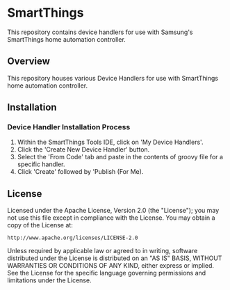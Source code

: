# SmartThings
This repository contains device handlers for use with Samsung's SmartThings home automation controller.

## Overview

This repository houses various Device Handlers for use with SmartThings home automation controller.

## Installation

### Device Handler Installation Process

1. Within the SmartThings Tools IDE, click on 'My Device Handlers'.
2. Click the 'Create New Device Handler' button. 
3. Select the 'From Code' tab and paste in the contents of groovy file for a specific handler.
4. Click 'Create' followed by 'Publish (For Me).

## License

Licensed under the Apache License, Version 2.0 (the "License"); you may not use this file except
in compliance with the License. You may obtain a copy of the License at:

    http://www.apache.org/licenses/LICENSE-2.0

Unless required by applicable law or agreed to in writing, software distributed under the License is distributed
on an "AS IS" BASIS, WITHOUT WARRANTIES OR CONDITIONS OF ANY KIND, either express or implied. See the License
for the specific language governing permissions and limitations under the License.
